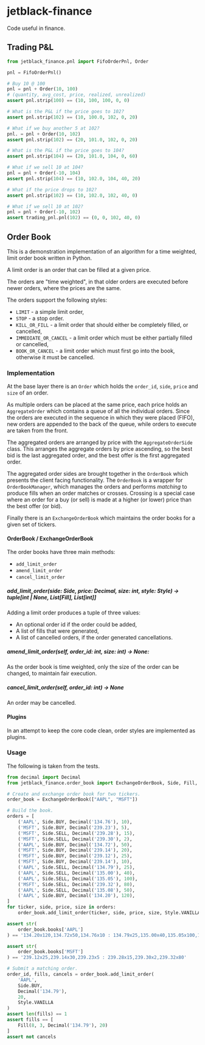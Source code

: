 # jetblack-finance

Code useful in finance.

## Trading P&L

```python
from jetblack_finance.pnl import FifoOrderPnl, Order

pnl = FifoOrderPnl()

# Buy 10 @ 100
pnl = pnl + Order(10, 100)
# (quantity, avg_cost, price, realized, unrealized)
assert pnl.strip(100) == (10, 100, 100, 0, 0)

# What is the P&L if the price goes to 102? 
assert pnl.strip(102) == (10, 100.0, 102, 0, 20)

# What if we buy another 5 at 102?
pnl. = pnl + Order(10, 102)
assert pnl.strip(102) == (20, 101.0, 102, 0, 20)

# What is the P&L if the price goes to 104?
assert pnl.strip(104) == (20, 101.0, 104, 0, 60)

# What if we sell 10 at 104?
pnl = pnl + Order(-10, 104)
assert pnl.strip(104) == (10, 102.0, 104, 40, 20)

# What if the price drops to 102?
assert pnl.strip(102) == (10, 102.0, 102, 40, 0)

# What if we sell 10 at 102?
pnl = pnl + Order(-10, 102)
assert trading_pnl.pnl(102) == (0, 0, 102, 40, 0)
```

## Order Book

This is a demonstration implementation of an algorithm for a time weighted,
limit order book written in Python.

A limit order is an order that can be filled at a given price.

The orders are "time weighted", in that older orders are executed before newer
orders, where the prices are the same.

The orders support the following styles:

  * `LIMIT` - a simple limit order,
  * `STOP` - a stop order.
  * `KILL_OR_FILL` - a limit order that should either be completely filled, or
    cancelled,
  * `IMMEDIATE_OR_CANCEL` - a limit order which must be either partially filled
    or cancelled,
  * `BOOK_OR_CANCEL` - a limit order which must first go into the book,
    otherwise it must be cancelled.

### Implementation

At the base layer there is an `Order` which holds the `order_id`, `side`,
`price` and `size` of an order.

As multiple orders can be placed at the same price, each price holds an
`AggregateOrder` which contains a queue of all the individual orders. Since the
orders are executed in the sequence in which they were placed (FIFO), new orders
are appended to the back of the queue, while orders to execute are taken from
the front.

The aggregated orders are arranged by price with the `AggregateOrderSide` class.
This arranges the aggregate orders by price ascending, so the best bid is the
last aggregated order, and the best offer is the first aggregated order.

The aggregated order sides are brought together in the `OrderBook` which
presents the client facing functionality. The `OrderBook` is a wrapper for
`OrderBookManager`, which manages the orders and performs *matching* to produce
fills when an order matches or crosses. Crossing is a special case where an
order for a buy (or sell) is made at a higher (or lower) price than the best
offer (or bid).

Finally there is an `ExchangeOrderBook` which maintains the order books
for a given set of tickers.

#### OrderBook / ExchangeOrderBook

The order books have three main methods:

  * `add_limit_order`
  * `amend_limit_order`
  * `cancel_limit_order`

##### add_limit_order(side: Side, price: Decimal, size: int, style: Style) -> tuple[int | None, List[Fill], List[int]]

Adding a limit order produces a tuple of three values:

  * An optional order id if the order could be added,
  * A list of fills that were generated,
  * A list of cancelled orders, if the order generated cancellations.

##### amend_limit_order(self, order_id: int, size: int) -> None:

As the order book is time weighted, only the size of the order can be 
changed, to maintain fair execution.

##### cancel_limit_order(self, order_id: int) -> None

An order may be cancelled.

#### Plugins

In an attempt to keep the core code clean, order styles are implemented as
plugins.

### Usage

The following is taken from the tests.

```python
from decimal import Decimal
from jetblack_finance.order_book import ExchangeOrderBook, Side, Fill, Style

# Create and exchange order book for two tickers.
order_book = ExchangeOrderBook(["AAPL", "MSFT"])

# Build the book.
orders = [
    ('AAPL', Side.BUY, Decimal('134.76'), 10),
    ('MSFT', Side.BUY, Decimal('239.23'), 5),
    ('MSFT', Side.SELL, Decimal('239.28'), 15),
    ('MSFT', Side.SELL, Decimal('239.30'), 2),
    ('AAPL', Side.BUY, Decimal('134.72'), 50),
    ('MSFT', Side.BUY, Decimal('239.14'), 20),
    ('MSFT', Side.BUY, Decimal('239.12'), 25),
    ('MSFT', Side.BUY, Decimal('239.14'), 10),
    ('AAPL', Side.SELL, Decimal('134.79'), 25),
    ('AAPL', Side.SELL, Decimal('135.00'), 40),
    ('AAPL', Side.SELL, Decimal('135.05'), 100),
    ('MSFT', Side.SELL, Decimal('239.32'), 80),
    ('AAPL', Side.SELL, Decimal('135.08'), 50),
    ('AAPL', Side.BUY, Decimal('134.20'), 120),
]
for ticker, side, price, size in orders:
    order_book.add_limit_order(ticker, side, price, size, Style.VANILLA)

assert str(
    order_book.books['AAPL']
) == '134.20x120,134.72x50,134.76x10 : 134.79x25,135.00x40,135.05x100,135.08x50'

assert str(
    order_book.books['MSFT']
) == '239.12x25,239.14x30,239.23x5 : 239.28x15,239.30x2,239.32x80'

# Submit a matching order.
order_id, fills, cancels = order_book.add_limit_order(
    'AAPL',
    Side.BUY,
    Decimal('134.79'),
    20,
    Style.VANILLA
)
assert len(fills) == 1
assert fills == [
    Fill(8, 3, Decimal('134.79'), 20)
]
assert not cancels
```
